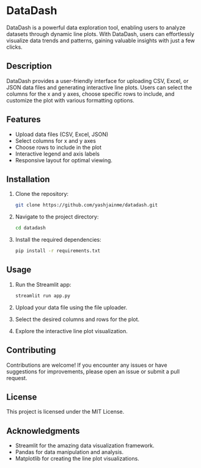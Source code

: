 # DataDash

DataDash is a powerful data exploration tool, enabling users to analyze datasets through dynamic line plots. With DataDash, users can effortlessly visualize data trends and patterns, gaining valuable insights with just a few clicks.

## Description

DataDash provides a user-friendly interface for uploading CSV, Excel, or JSON data files and generating interactive line plots. Users can select the columns for the x and y axes, choose specific rows to include, and customize the plot with various formatting options.

## Features

- Upload data files (CSV, Excel, JSON)
- Select columns for x and y axes
- Choose rows to include in the plot
- Interactive legend and axis labels
- Responsive layout for optimal viewing.

## Installation

1. Clone the repository:

    ```bash
    git clone https://github.com/yashjainme/datadash.git
    ```

2. Navigate to the project directory:

    ```bash
    cd datadash
    ```

3. Install the required dependencies:

    ```bash
    pip install -r requirements.txt
    ```

## Usage

1. Run the Streamlit app:

    ```bash
    streamlit run app.py
    ```

2. Upload your data file using the file uploader.
3. Select the desired columns and rows for the plot.
4. Explore the interactive line plot visualization.

## Contributing

Contributions are welcome! If you encounter any issues or have suggestions for improvements, please open an issue or submit a pull request.

## License

This project is licensed under the MIT License.

## Acknowledgments

- Streamlit for the amazing data visualization framework.
- Pandas for data manipulation and analysis.
- Matplotlib for creating the line plot visualizations.
